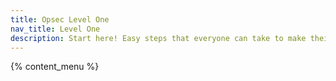 ```yaml
---
title: Opsec Level One
nav_title: Level One
description: Start here! Easy steps that everyone can take to make their computing more secure.
---
```


{% content_menu %}
